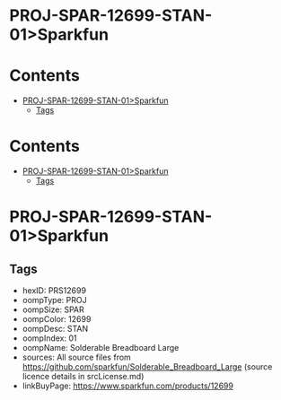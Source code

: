 
PROJ-SPAR-12699-STAN-01>Sparkfun
================================

Contents
========

* [PROJ-SPAR-12699-STAN-01>Sparkfun](#proj-spar-12699-stan-01sparkfun)
	* [Tags](#tags)

Contents
========

* [PROJ-SPAR-12699-STAN-01>Sparkfun](#proj-spar-12699-stan-01sparkfun)
	* [Tags](#tags)

# PROJ-SPAR-12699-STAN-01>Sparkfun

## Tags

- hexID: PRS12699
- oompType: PROJ
- oompSize: SPAR
- oompColor: 12699
- oompDesc: STAN
- oompIndex: 01
- oompName: Solderable Breadboard Large
- sources: All source files from https://github.com/sparkfun/Solderable_Breadboard_Large (source licence details in srcLicense.md)
- linkBuyPage: https://www.sparkfun.com/products/12699
